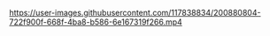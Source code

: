 

https://user-images.githubusercontent.com/117838834/200880804-722f900f-668f-4ba8-b586-6e167319f266.mp4

